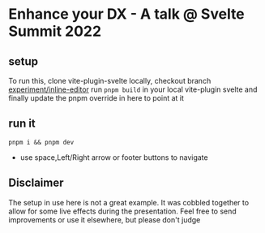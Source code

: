 # Enhance your DX - A talk @ Svelte Summit 2022

## setup

To run this, clone vite-plugin-svelte locally, checkout branch [experiment/inline-editor](https://github.com/sveltejs/vite-plugin-svelte/tree/experiment/inline-editor)
run `pnpm build` in your local vite-plugin svelte and finally update the pnpm override in here to point at it 

## run it

`pnpm i && pnpm dev`

* use space,Left/Right arrow or footer buttons to navigate


## Disclaimer

The setup in use here is not a great example. It was cobbled together to allow for some live effects during the presentation.
Feel free to send improvements or use it elsewhere, but please don't judge